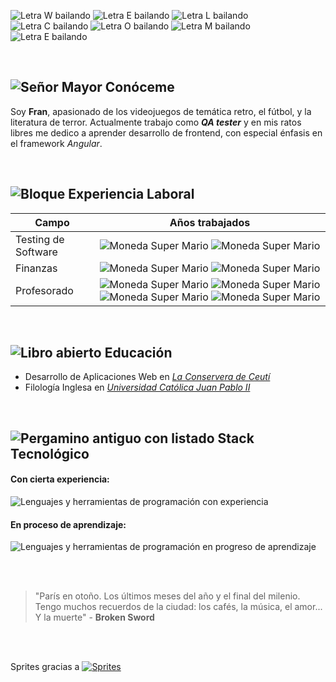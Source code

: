 ![Letra W bailando](https://www.artiestick.com/toons/alphabet/ralph/color_cycling/arg-w-50-transa.gif)
![Letra E bailando](https://www.artiestick.com/toons/alphabet/ralph/color_cycling/arg-e-50-transa.gif)
![Letra L bailando](https://www.artiestick.com/toons/alphabet/ralph/color_cycling/arg-l-50-transa.gif)
![Letra C bailando](https://www.artiestick.com/toons/alphabet/ralph/color_cycling/arg-c-50-transa.gif)
![Letra O bailando](https://www.artiestick.com/toons/alphabet/ralph/color_cycling/arg-o-50-transa.gif)
![Letra M bailando](https://www.artiestick.com/toons/alphabet/ralph/color_cycling/arg-m-50-transa.gif)
![Letra E bailando](https://www.artiestick.com/toons/alphabet/ralph/color_cycling/arg-e-50-transa.gif)

<br>    

## ![Señor Mayor](http://www.videogamesprites.net/SuperMarioBros1/Characters/Mario/Mario%20-%20Walk1.gif) Conóceme  

Soy **Fran**, apasionado de los videojuegos de temática retro, el fútbol, y la literatura de terror. Actualmente trabajo como ***QA tester*** y en mis ratos libres me dedico a aprender desarrollo de frontend, con especial énfasis en el framework *Angular*. 

<br>
  
## ![Bloque](http://www.videogamesprites.net/SuperMarioBros1/Items/Bricks.gif) Experiencia Laboral

| Campo | Años trabajados |
| ----- | :-------------: |
| Testing de Software | ![Moneda Super Mario](http://www.videogamesprites.net/SuperMarioBros1/Items/Coin.gif) ![Moneda Super Mario](http://www.videogamesprites.net/SuperMarioBros1/Items/Coin.gif)|
| Finanzas | ![Moneda Super Mario](http://www.videogamesprites.net/SuperMarioBros1/Items/Coin.gif) ![Moneda Super Mario](http://www.videogamesprites.net/SuperMarioBros1/Items/Coin.gif) |
| Profesorado | ![Moneda Super Mario](http://www.videogamesprites.net/SuperMarioBros1/Items/Coin.gif) ![Moneda Super Mario](http://www.videogamesprites.net/SuperMarioBros1/Items/Coin.gif) ![Moneda Super Mario](http://www.videogamesprites.net/SuperMarioBros1/Items/Coin.gif) ![Moneda Super Mario](http://www.videogamesprites.net/SuperMarioBros1/Items/Coin.gif) |

<br>

## ![Libro abierto](http://www.videogamesprites.net/FinalFantasyTacticsAdvance/Objects/Book%20-%20Open.gif) Educación

- Desarrollo de Aplicaciones Web en *[La Conservera de Ceutí](https://sites.google.com/view/fplaconservera)*
- Filología Inglesa en *[Universidad Católica Juan Pablo II](https://www.kul.pl/)*

<br>

## ![Pergamino antiguo con listado](http://www.videogamesprites.net/FinalFantasyTacticsAdvance/Objects/Dispatch%20Mission.gif) Stack Tecnológico 

#### Con cierta experiencia:

![Lenguajes y herramientas de programación con experiencia](https://skillicons.dev/icons?i=html,css,js,ts,angular)  

#### En proceso de aprendizaje:  

![Lenguajes y herramientas de programación en progreso de aprendizaje](https://skillicons.dev/icons?i=java,mysql,git)

<br>
<br>

> "París en otoño. Los últimos meses del año y el final del milenio. Tengo muchos recuerdos de la ciudad: los cafés, la música, el amor... Y la muerte" - **Broken Sword**

<br>
<br>

Sprites gracias a [![Sprites](http://www.videogamesprites.net/Buttons/PlainButton.gif)](http://www.videogamesprites.net/)
